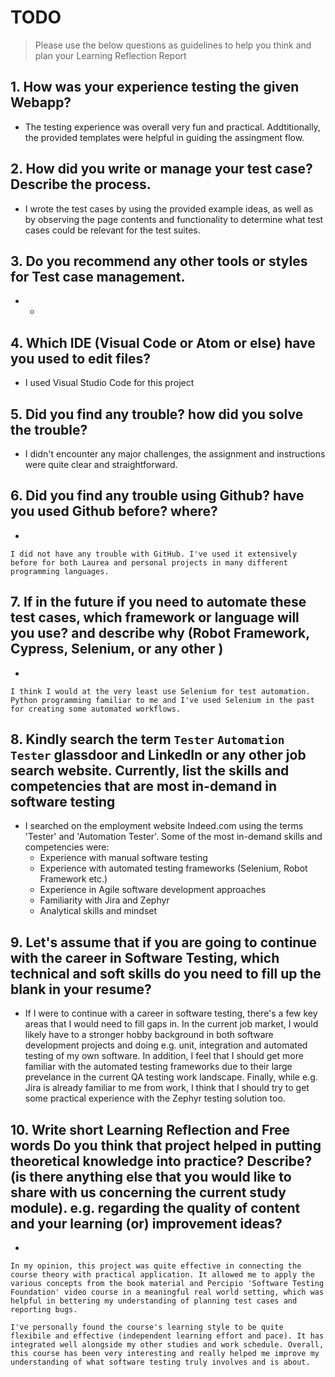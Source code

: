 
# TODO

> Please use the below questions as guidelines to help you think and plan your Learning Reflection Report

## 1. How was your experience testing the given Webapp?
- 
    The testing experience was overall very fun and practical. Addtitionally, the provided templates were helpful in guiding the assingment flow. 

## 2. How did you write or manage your test case? Describe the process.
- 
    I wrote the test cases by using the provided example ideas, as well as by observing the page contents and functionality to determine what test cases could be relevant for the test suites. 

## 3. Do you recommend any other tools or styles for Test case management. 
 -     
    -

## 4. Which IDE (Visual Code or Atom or else) have you used to edit files?
- 
    I used Visual Studio Code for this project

     
## 5. Did you find any trouble? how did you solve the trouble?
-
    I didn't encounter any major challenges, the assignment and instructions were quite clear and straightforward.

## 6. Did you find any trouble using Github? have you used Github before? where?
-
 
    I did not have any trouble with GitHub. I've used it extensively before for both Laurea and personal projects in many different programming languages.
      

## 7. If in the future if you need to automate these test cases, which framework or language will you use? and describe why (Robot Framework, Cypress, Selenium, or any other )
- 

    I think I would at the very least use Selenium for test automation. Python programming familiar to me and I've used Selenium in the past for creating some automated workflows. 

## 8. Kindly search the term `Tester` `Automation Tester` glassdoor and LinkedIn or any other job search website. Currently, list the skills and competencies that are most in-demand in software testing
- 
    I searched on the employment website Indeed.com using the terms 'Tester' and 'Automation Tester'. Some of the most in-demand skills and competencies were:
    - Experience with manual software testing
    - Experience with automated testing frameworks (Selenium, Robot Framework etc.)
    - Experience in Agile software development approaches
    - Familiarity with Jira and Zephyr
    - Analytical skills and mindset


## 9. **Let's assume** that if you are going to continue with the career in Software Testing, which technical and soft skills do you need to fill up the blank in your resume?
- 
    If I were to continue with a career in software testing, there's a few key areas that I would need to fill gaps in. In the current job market, I would likely have to a stronger hobby background in both software development projects and doing e.g. unit, integration and automated testing of my own software. In addition, I feel that I should get more familiar with the automated testing frameworks due to their large prevelance in the current QA testing work landscape. Finally, while e.g. Jira is already familiar to me from work, I think that I should try to get some practical experience with the Zephyr testing solution too. 



## 10. Write short Learning Reflection and  Free words Do you think that project helped in putting theoretical knowledge into practice? Describe? (is there anything else that you would like to share with us concerning the current study module). e.g. regarding the quality of content and your learning (or) improvement ideas? 
-

    In my opinion, this project was quite effective in connecting the course theory with practical application. It allowed me to apply the various concepts from the book material and Percipio 'Software Testing Foundation' video course in a meaningful real world setting, which was helpful in bettering my understanding of planning test cases and reporting bugs. 

    I've personally found the course's learning style to be quite flexibile and effective (independent learning effort and pace). It has integrated well alongside my other studies and work schedule. Overall, this course has been very interesting and really helped me improve my understanding of what software testing truly involves and is about. 


 





